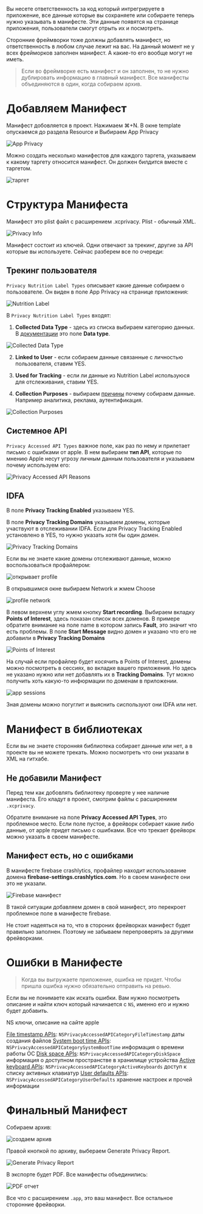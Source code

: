 Вы несете ответственность за код который интрегрируете в приложение, все данные которые вы сохраняете или собираете теперь нужно указывать в манифесте. Эти данные появятся на странице приложения, пользователи смогут отрыть их и посмотреть. 

Сторонние фреймворки тоже должны добавлять манифест, но ответственность в любом случае лежит на вас. На данный момент не у всех фрейморков заполнен манифест. А какие-то его вообще могут не иметь.

> Если во фреймворке есть манифест и он заполнен, то не нужно дублировать информацию в главный манифест. Все манифесты объединяются в один, когда собираем архив.

# Добавляем Манифест

Манифест добовляется в проект. Нажимаем ⌘+N. В окне template опускаемся до раздела Resource и Выбираем App Privacy

![App Privacy](https://cdn.sparrowcode.io/tutorials/privacy-manifest/app-privacy.png)

Можно создать несколько манифестов для каждого таргета, указываем к какому таргету относится манифест. Он должен билдится вместе с таргетом.

![таргет](https://cdn.sparrowcode.io/tutorials/privacy-manifest/enable-target.png)

# Структура Манифеста

Манифест это plist файл с расширением .xcprivacy. Plist - обычный XML.

![Privacy Info](https://cdn.sparrowcode.io/tutorials/privacy-manifest/base-app-manifest.png)

Манифест состоит из ключей. Одни отвечают за трекинг, другие за API которые вы используете. Сейчас разберем все по очереди:

## Трекинг пользователя

`Privacy Nutrition Label Types` описывает какие данные собираем о пользователе. Он виден в поле App Privacy на странице приложения:

![Nutrition Label](https://cdn.sparrowcode.io/tutorials/privacy-manifest/nutrition-label-app-store.png)

В `Privacy Nutrition Label Types` входят:

1. **Collected Data Type** - здесь из списка выбираем категорию данных. В [документации](https://developer.apple.com/documentation/bundleresources/privacy_manifest_files/describing_data_use_in_privacy_manifests#4250555) это поле **Data type**.

![Collected Data Type](https://cdn.sparrowcode.io/tutorials/privacy-manifest/collected-data-type.png)

2. **Linked to User** - если собираем данные связанные с личностью пользователя, ставим YES.

3. **Used for Tracking** - если ли данные из Nutrition Label используюся для отслеживания, ставим YES.

4. **Collection Purposes** - выбираем [причины](https://developer.apple.com/documentation/bundleresources/privacy_manifest_files/describing_data_use_in_privacy_manifests#4250556) почему собираем данные. Например аналитика, реклама, аутентификация.

![Collection Purposes](https://cdn.sparrowcode.io/tutorials/privacy-manifest/collection-purposes.png)

## Системное API

`Privacy Accessed API Types` важное поле, как раз по нему и прилетает письмо с ошибками от apple. В нем выбираем **тип АРІ**, которые по мнению Apple несут угрозу личным данным пользователя и указываем почему используем его:

![Privacy Accessed API Reasons](https://cdn.sparrowcode.io/tutorials/privacy-manifest/privacy-accessed-api-reasons.png?v=2)

## IDFA

В поле **Privacy Tracking Enabled** указываем YES.

В поле **Privacy Tracking Domains** указываем домены, которые участвуют в отслеживании IDFA. Если для Privacy Tracking Enabled установлено в YES, то нужно указать хотя бы один домен.

![Privacy Tracking Domains](https://cdn.sparrowcode.io/tutorials/privacy-manifest/tracking-enabled-tracking-domains.png)

Если вы не знаете какие домены отслеживают данные, можно воспользоваться профайлером:

![открывает profile](https://cdn.sparrowcode.io/tutorials/privacy-manifest/open-profile.png)

В открывшимся окне выбираем Network и жмем Choose

![profile network](https://cdn.sparrowcode.io/tutorials/privacy-manifest/profile-network.png)

В левом верхнем углу жмем кнопку **Start recording**. Выбираем вкладку **Points of Interest**, здесь показан список всех доменов. В примере обратите внимание на поле name в котором запись **Fault**, это значит что есть проблемы. В поле **Start Message** видно домен и указано что его не добавили в **Privacy Tracking Domains**

![Points of Interest](https://cdn.sparrowcode.io/tutorials/privacy-manifest/points-of-interest.png)

На случай если профайлер будет косячить в Points of Interest, домены можно посмотреть в сессиях, во вкладке вашего приложения. Но здесь не указано нужно или нет добавлять их в **Tracking Domains**. Тут можно получить хоть какую-то инфюрмации по доменам в приложении.

![app sessions](https://cdn.sparrowcode.io/tutorials/privacy-manifest/app-sessions.png)

Зная домены можно погуглит и выяснить сиспользуют они IDFA или нет.

# Манифест в библиотеках

Если вы не знаете сторонняя библиотека собирает данные или нет, а в проекте вы не можете трекать. Можно посмотреть что они указали в XML на гитхабе.

## Не добавили Манифест

Перед тем как добовлять библиотеку проверте у нее наличие манифеста. Его кладут в проект, смотрим файлы с расширением `.xcprivacy`. 

Обратите внимание на поле **Privacy Accessed API Types**, это проблемное место. Если поле пустое, а фрейворк собирает какие либо данные, от apple придет письмо с ошибками. Все что трекает фрейворк можно указать в своем манифесте.

## Манифест есть, но с ошибками

В манифесте firebase crashlytics, профайлер находит использование домена **firebase-settings.crashlytics.com**. Но в своем манифесте они это не указали.

![Firebase манифест](https://cdn.sparrowcode.io/tutorials/privacy-manifest/firebase-manifest.png)

В такой ситуации добавляем домен в свой манифест, это перекроет проблемное поле в манифесте firebase. 

Не стоит надеяться на то, что в стороних фрейворках манифест будет правильно заполнен. Поэтому не забываем перепроверять за другими фрейворками.

# Ошибки в Манифесте

>Когда вы выгружаете приложение, ошибка не придет. Чтобы пришла ошибка нужно обязательно отправить на ревью.

Если вы не понимаете как искать ошибки. Вам нужно посмотреть описание и найти ключ который начинается с `NS`, именно его и нужно будет добавить.

NS ключи, описание на сайте apple

[File timestamp APIs](https://developer.apple.com/documentation/bundleresources/privacy_manifest_files/describing_use_of_required_reason_api#4278393): `NSPrivacyAccessedAPICategoryFileTimestamp`  даты создания файлов
[System boot time APIs](https://developer.apple.com/documentation/bundleresources/privacy_manifest_files/describing_use_of_required_reason_api#4278394): `NSPrivacyAccessedAPICategorySystemBootTime` информация о времени работы ОС
[Disk space APIs](https://developer.apple.com/documentation/bundleresources/privacy_manifest_files/describing_use_of_required_reason_api#4278397): `NSPrivacyAccessedAPICategoryDiskSpace` информация о доступном пространстве в хранилище устройства
[Active keyboard APIs](https://developer.apple.com/documentation/bundleresources/privacy_manifest_files/describing_use_of_required_reason_api#4278400): `NSPrivacyAccessedAPICategoryActiveKeyboards` доступ к списку активных клавиатур
[User defaults APIs](https://developer.apple.com/documentation/bundleresources/privacy_manifest_files/describing_use_of_required_reason_api#4278401): `NSPrivacyAccessedAPICategoryUserDefaults` хранение настроек и прочей информации

# Финальный Манифест

Собираем архив:

![создаем архив](https://cdn.sparrowcode.io/tutorials/privacy-manifest/create-archive.png)

Правой кнопкой по архиву, выбераем Generate Privacy Report.

![Generate Privacy Report](https://cdn.sparrowcode.io/tutorials/privacy-manifest/generate-privacy-report.png)

В экспорте будет PDF. Все манифесты объединились:

![PDF отчет](https://cdn.sparrowcode.io/tutorials/privacy-manifest/pdf-report.png)

Все что с расширением `.app`, это ваш манифест. Все остальное сторонние фрейворки.